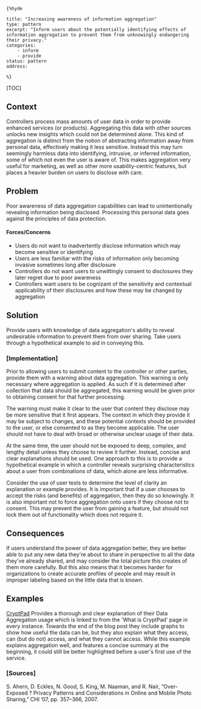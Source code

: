     {%hyde

    title: "Increasing awareness of information aggregation"
    type: pattern
    excerpt: "Inform users about the potentially identifying effects of information aggregation to prevent them from unknowingly endangering their privacy."
    categories:
        - inform
        - provide
    status: pattern
    address:

    %}

[TOC]

<!--### [Also Known As]-->
<!-- All other names the pattern is known by.-->


## Context
<!-- The situations in which the pattern may apply.-->
<!-- Aspects which constrain the solution, but are not modified by it. They affect the impact of different forces.-->

Controllers process mass amounts of user data in order to provide enhanced services (or products). Aggregating this data with other sources unlocks new insights which could not be determined alone. This kind of aggregation is distinct from the notion of abstracting information away from personal data, effectively making it less sensitive. Instead this may turn seemingly harmless data into identifying, intrusive, or inferred information, some of which not even the user is aware of. This makes aggregation very useful for marketing, as well as other more usability-centric features, but places a heavier burden on users to disclose with care.

## Problem
<!-- The problem a pattern addresses, including a list of forces describing why a problem might be difficult to solve.-->

Poor awareness of data aggregation capabilities can lead to unintentionally revealing information being disclosed. Processing this personal data goes against the principles of data protection.

#### Forces/Concerns
<!-- Implications in this problem which affect the appropriateness of a solution, and are affected by this pattern.-->
<!-- Forces should be highly visible for easy reference, where less obvious a dedicated section is recommended.-->
- Users do not want to inadvertently disclose information which may become sensitive or identifying
- Users are less familiar with the risks of information only becoming invasive sometimes long after disclosure
- Controllers do not want users to unwittingly consent to disclosures they later regret due to poor awareness
- Controllers want users to be cognizant of the sensitivity and contextual applicability of their disclosures and how these may be changed by aggregation

## Solution
<!-- A concise description of how the pattern addresses the problem.-->

Provide users with knowledge of data aggregation's ability to reveal undesirable information to prevent them from over sharing. Take users through a hypothetical example to aid in conveying this.

<!--### [Structure]-->
<!--A detailed specification of the structural aspects of the pattern. A class diagram if applicable.-->



### [Implementation]
<!--Guidelines for implementing the pattern; code fragments; suggested PETS; policy fragments.-->

Prior to allowing users to submit content to the controller or other parties, provide them with a warning about data aggregation. This warning is only necessary where aggregation is applied. As such if it is determined after collection that data should be aggregated, this warning would be given prior to obtaining consent for that further processing.

The warning must make it clear to the user that content they disclose may be more sensitive that it first appears. The context in which they provide it may be subject to changes, and these potential contexts should be provided to the user, or else consented to as they become applicable. The user should not have to deal with broad or otherwise unclear usage of their data.

At the same time, the user should not be exposed to deep, complex, and lengthy detail unless they choose to review it further. Instead, concise and clear explanations should be used. One approach to this is to provide a hypothetical example in which a controller reveals surprising characteristics about a user from combinations of data, which alone are less informative.

Consider the use of user tests to determine the level of clarity an explanation or example provides. It is important that if a user chooses to accept the risks (and benefits) of aggregation, then they do so knowingly. It is also important not to force aggregation onto users if they choose not to consent. This may prevent the user from gaining a feature, but should not lock them out of functionality which does not require it.

## Consequences
<!--The advantages (benefits) and disadvantages (liabilities) of applying the pattern.-->

If users understand the power of data aggregation better, they are better able to put any new data they're about to share in perspective to all the data they've already shared, and may consider the total picture this creates of them more carefully. But this also means that it becomes harder for organizations to create accurate profiles of people and may result in improper labeling based on the little data that is known.

<!--### [Constraints]-->
<!-- limitations as a consequence of applying the pattern.-->



## Examples
<!--Motivational example to see how the pattern is applied.-->

[CryptPad](https://blog.cryptpad.fr/2017/07/07/cryptpad-analytics-what-we-cant-know-what-we-must-know-what-we-want-to-know/) Provides a thorough and clear explanation of their Data Aggregation usage which is linked to from the 'What is CryptPad' page in every instance. Towards the end of the blog post they include graphs to show how useful the data can be, but they also explain what they access, can (but do not) access, and what they cannot access. While this example explains aggregation well, and features a concise summary at the beginning, it could still be better highlighted before a user's first use of the service.

<!--### [Known Uses]-->
<!-- Pointers to various applications of the pattern.-->



<!--## See Also-->
<!-- Any pointers to relevant information, not contained in the subfields below.-->



<!--### [Related Patterns]-->
<!-- Supporting and conflicting patterns-->
<!-- These relationships are still under review -->
### [Sources]
<!-- References to the original source of the pattern.-->

S. Ahern, D. Eckles, N. Good, S. King, M. Naaman, and R. Nair, “Over-Exposed ? Privacy Patterns and Considerations in Online and Mobile Photo Sharing,” CHI ’07, pp. 357–366, 2007.

<!--## General Comments-->
<!-- Separate discussion on the pattern.-->



<!--## Tags-->
<!-- User definable descriptors for additional correlation.-->




